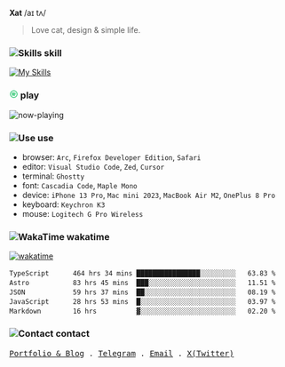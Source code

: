 **Xat** /aɪ tʌ/

> Love cat, design & simple life.

### <img src="https://github.com/withxat/withxat/blob/main/MCSVG/code_line.svg?raw=true" alt="Skills" height="16px" width="16px" /> skill

[![My Skills](https://skillicons.dev/icons?i=figma,rust,ts,react,nextjs,vue,vite,nuxtjs,astro,tailwind&perline=10)](https://skillicons.dev)

### <img src="https://github.com/withxat/withxat/blob/main/MCSVG/spotify_line.svg?raw=true" alt="Spotify" height="16px" width="16px" /> play

<img
  src="https://spotify-badge-henna.vercel.app/api/now-playing.svg"
  alt="now-playing"
  width="540"
	height="52"
/>

### <img src="https://github.com/withxat/withxat/blob/main/MCSVG/device_line.svg?raw=true" alt="Use" height="16px" width="16px" /> use

- browser: `Arc`, `Firefox Developer Edition`, `Safari`
- editor: `Visual Studio Code`, `Zed`, `Cursor`
- terminal: `Ghostty`
- font: `Cascadia Code`, `Maple Mono`
- device: `iPhone 13 Pro`, `Mac mini 2023`, `MacBook Air M2`, `OnePlus 8 Pro`
- keyboard: `Keychron K3`
- mouse: `Logitech G Pro Wireless`

### <img src="https://github.com/withxat/withxat/blob/main/MCSVG/chart_bar_line.svg?raw=true" alt="WakaTime" height="16px" width="16px" /> wakatime 

[![wakatime](https://wakatime.com/badge/user/9663a00b-d845-4c8a-b13c-38d20391dbac.svg)](https://wakatime.com/@9663a00b-d845-4c8a-b13c-38d20391dbac)

<!--START_SECTION:waka-->

```txt
TypeScript      464 hrs 34 mins ████████████████░░░░░░░░░   63.83 %
Astro           83 hrs 45 mins  ███░░░░░░░░░░░░░░░░░░░░░░   11.51 %
JSON            59 hrs 37 mins  ██░░░░░░░░░░░░░░░░░░░░░░░   08.19 %
JavaScript      28 hrs 53 mins  █░░░░░░░░░░░░░░░░░░░░░░░░   03.97 %
Markdown        16 hrs          ▓░░░░░░░░░░░░░░░░░░░░░░░░   02.20 %
```

<!--END_SECTION:waka-->

### <img src="https://github.com/withxat/withxat/blob/main/MCSVG/chat_2_line.svg?raw=true" alt="Contact" height="16px" width="16px" /> contact

<samp>
  <a href="https://xat.sh">Portfolio & Blog</a> .
  <a href="https://t.me/withxat">Telegram</a> .
  <a href="mailto:i@xat.sh">Email</a> .
  <a href="https://x.com/withxat">X(Twitter)</a>
</samp>

